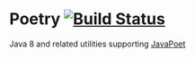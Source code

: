 # Poetry [![Build Status](https://travis-ci.org/sormuras/poetry.svg?branch=master)](https://travis-ci.org/sormuras/poetry)
Java 8 and related utilities supporting [JavaPoet](https://github.com/square/javapoet)
